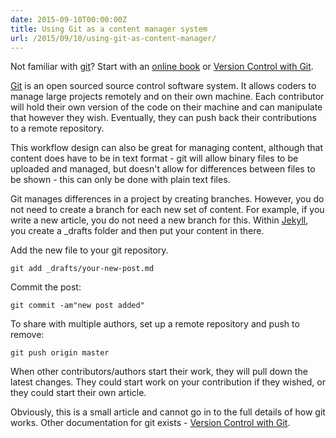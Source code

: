 ```yaml
---
date: 2015-09-10T00:00:00Z
title: Using Git as a content manager system
url: /2015/09/10/using-git-as-content-manager/
---
```


Not familiar with [git](https://git-scm.com)? Start with an [online book](https://git-scm.com/book/en/v1/Getting-Started) or [Version Control with Git](https://git-scm.com/book/en/v1/Getting-Started).

[Git](https://git-scm.com/) is an open sourced source control software system. It allows coders to manage large projects remotely and on their own machine. Each contributor will hold their own version of the code on their machine and can manipulate that however they wish. Eventually, they can push back their contributions to a remote repository.

This workflow design can also be great for managing content, although that content does have to be in text format - git will allow binary files to be uploaded and managed, but doesn't allow for differences between files to be shown - this can only be done with plain text files.

Git manages differences in a project by creating branches. However, you do not need to create a branch for each new set of content. For example, if you write a new article, you do not need a new branch for this. Within [Jekyll](http://www.jekyllrb.com), you create a _drafts folder and then put your content in there.

Add the new file to your git repository.

	git add _drafts/your-new-post.md

Commit the post:

	git commit -am"new post added"

To share with multiple authors, set up a remote repository and push to remove:

	git push origin master

When other contributors/authors start their work, they will pull down the latest changes. They could start work on your contribution if they wished, or they could start their own article. 

Obviously, this is a small article and cannot go in to the full details of how git works. Other documentation for git exists - [Version Control with Git](http://shop.oreilly.com/product/0636920022862.do).

